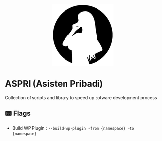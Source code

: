 <p align="center"><img src="logo.png"></p>

# ASPRI (Asisten Pribadi)

Collection of scripts and library to speed up sotware development process 

## 📟 Flags
- Build WP Plugin : `--build-wp-plugin -from {namespace} -to {namespace}`